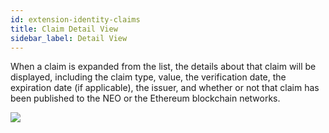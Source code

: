 ```yaml
---
id: extension-identity-claims
title: Claim Detail View
sidebar_label: Detail View
---
```


When a claim is expanded from the list, the details about that claim will be displayed, including the claim type, value, the verification date, the expiration date (if applicable), the issuer, and whether or not that claim has been published to the NEO or the Ethereum blockchain networks.

<img class='centered' src='/img/extension/passport-identity-claimdetails.jpg'></img>